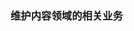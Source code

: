 <!--
 * @Author: 吴文洁
 * @Date: 2020-04-29 16:42:06
 * @LastEditors: 吴文洁
 * @LastEditTime: 2020-04-29 17:04:09
 * @Description: 
 -->

### 维护内容领域的相关业务